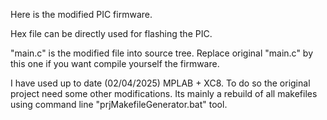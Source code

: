 Here is the modified PIC firmware.

Hex file can be directly used for flashing the PIC.

"main.c" is the modified file into source tree.
Replace original "main.c" by this one if you want compile yourself the firmware.

I have used up to date (02/04/2025) MPLAB + XC8.
To do so the original project need some other modifications.
Its mainly a rebuild of all makefiles using command line "prjMakefileGenerator.bat" tool.

